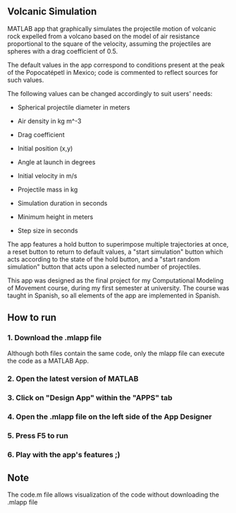 ## Volcanic Simulation

MATLAB app that graphically simulates the projectile motion of volcanic rock expelled from a volcano based on the model of air resistance proportional to the square of 
the velocity, assuming the projectiles are spheres with a drag coefficient of 0.5. 

The default values in the app correspond to conditions present at the peak of the Popocatépetl in Mexico; code is commented to reflect sources for such values.

The following values can be changed accordingly to suit users' needs:

- Spherical projectile diameter in meters
  
- Air density in kg m^-3
  
- Drag coefficient

- Initial position (x,y)

- Angle at launch in degrees

- Initial velocity in m/s

- Projectile mass in kg

- Simulation duration in seconds

- Minimum height in meters

- Step size in seconds

The app features a hold button to superimpose multiple trajectories at once, a reset button to return to default values, a "start simulation" button which acts according to 
the state of the hold button, and a "start random simulation" button that acts upon a selected number of projectiles.

This app was designed as the final project for my Computational Modeling of Movement course, during my first semester at university. The course was taught in Spanish, so 
all elements of the app are implemented in Spanish.

## How to run

### 1. Download the .mlapp file
Although both files contain the same code, only the mlapp file can execute the code as a MATLAB App.

### 2. Open the latest version of MATLAB
### 3. Click on "Design App" within the "APPS" tab
### 4. Open the .mlapp file on the left side of the App Designer
### 5. Press F5 to run
### 6. Play with the app's features ;)

## Note 
The code.m file allows visualization of the code without downloading the .mlapp file
